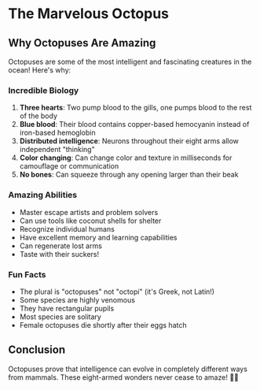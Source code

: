 # The Marvelous Octopus

## Why Octopuses Are Amazing

Octopuses are some of the most intelligent and fascinating creatures in the ocean! Here's why:

### Incredible Biology

1. **Three hearts**: Two pump blood to the gills, one pumps blood to the rest of the body
2. **Blue blood**: Their blood contains copper-based hemocyanin instead of iron-based hemoglobin
3. **Distributed intelligence**: Neurons throughout their eight arms allow independent "thinking"
4. **Color changing**: Can change color and texture in milliseconds for camouflage or communication
5. **No bones**: Can squeeze through any opening larger than their beak

### Amazing Abilities

- Master escape artists and problem solvers
- Can use tools like coconut shells for shelter
- Recognize individual humans
- Have excellent memory and learning capabilities
- Can regenerate lost arms
- Taste with their suckers!

### Fun Facts

- The plural is "octopuses" not "octopi" (it's Greek, not Latin!)
- Some species are highly venomous
- They have rectangular pupils
- Most species are solitary
- Female octopuses die shortly after their eggs hatch

## Conclusion

Octopuses prove that intelligence can evolve in completely different ways from mammals. These eight-armed wonders never cease to amaze! 🐙✨
